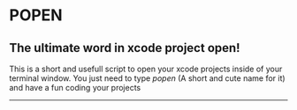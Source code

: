 POPEN
=====

The ultimate word in xcode project open!
----------------------------------------

This is a short and usefull script to open your xcode projects inside of your terminal window. You just need to type *popen* (A short and cute name for it) and have a fun coding your projects

* * *
